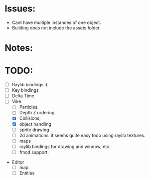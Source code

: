 # Issues: 
- Cant have multiple instances of one object.
- Building does not include the assets folder. 

# Notes: 

# TODO:
- [ ] Raylib bindings :(
- [ ] Key bindings
- [ ] Delta Time
- [ ] Vike
	- [ ] Particles. 
	- [ ] Depth Z ordering. 
	- [x] Collisions, 
	- [x] object handling 
	- [ ] sprite drawing
	- [ ] 2d animations. 
		it seems quite easy todo using raylib textures.
	- [ ] maps 
	- [ ] raylib bindings for drawing and window, etc.
	- [ ] fmod support.

- Editor
	- [ ] map
	- [ ] Entities 
